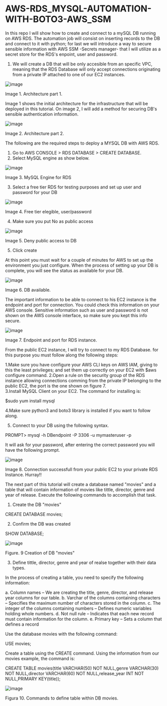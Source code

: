 # AWS-RDS_MYSQL-AUTOMATION-WITH-BOTO3-AWS_SSM

In this repo I will show how to create and connect to  a mySQL DB running on AWS RDS. The automation job will consist on inserting records to the DB and connect to it with python; for last we will introduce a way to secure sensible information with AWS SSM -Secrets manager- that I will utilize as a secret store for the RDS's enpoint, user and
password.

1. We will create a DB that will be only accesible from an specific VPC, meaning that the RDS Database will only accept connections originating from a private IP attached to one of our EC2 instances.

![image](https://user-images.githubusercontent.com/32818490/117994026-3aa8ff00-b30e-11eb-9b13-d1be8a9997e1.png)

Image 1. Architecture part 1.

Image 1 shows the initial architecture for the infrastructure that will be deployed in this tutorial. On image 2, I will add a method for securing DB's sensible authentication information.

![image](https://user-images.githubusercontent.com/32818490/117996661-544b4600-b310-11eb-8e05-45a1bdb5e47f.png)

Image 2. Architecture part 2.

The following are the required steps to deploy a MYSQL DB with AWS RDS.

1. Go to AWS CONSOLE > RDS DATABASE > CREATE DATABASE.
2. Select MySQL engine as show below.

![image](https://user-images.githubusercontent.com/32818490/117997490-0256f000-b311-11eb-8496-f4045311efae.png)

Image 3. MySQL Engine for RDS

3. Select a free tier RDS for testing purposes and set up user and password for your DB

![image](https://user-images.githubusercontent.com/32818490/117997772-46e28b80-b311-11eb-95ad-4f184eb2b208.png)

Image 4. Free tier elegible, user/password

4. Make sure you put No as public access

![image](https://user-images.githubusercontent.com/32818490/117997980-772a2a00-b311-11eb-877a-c8dd64a72633.png)

Image 5. Deny public access to DB

5. Click create

At this point you must wait for a couple of minutes for AWS to set up the environment you just configure. When the process of setting up your DB is complete, you will see the status as available for your DB.

![image](https://user-images.githubusercontent.com/32818490/117998520-fa4b8000-b311-11eb-9a6c-ebcdbfe54688.png)

Image 6. DB available.

The important information to be able to connect to his EC2 instance is the endpoint and port for connection. You could check this information on your AWS console. Sensitive information such as user and password is not shown on the AWS console interface, so make sure you kept this info secure.

![image](https://user-images.githubusercontent.com/32818490/117999010-6b8b3300-b312-11eb-8649-ae1a24c5090f.png)

Image 7. Endpoint and port for RDS instance.

From the public EC2 instance, I will try to connect to my RDS Database. for this purpose you must follow along the following steps:

1.Make sure you have configure your AWS CLI keys on AWS IAM, giving to this the least privileges; and set them up correctly on your EC2 with $aws configure command. 
2.Open a rule on the security group of the RDS instance allowing connections comming from the private IP belonging to the public EC2, the port is the one shown on figure 7.  
3.Install MySQL Client on your EC2. The command for installing is:

$sudo yum install mysql

4.Make sure python3 and boto3 library is installed if you want to follow along.

5. Connect to your DB using the following syntax.

PROMPT> mysql -h DBendpoint -P 3306 -u mymasteruser -p
  
It will ask for your password, after entering the correct password you will have the following prompt.
  
![image](https://user-images.githubusercontent.com/32818490/118001162-76df5e00-b314-11eb-8c4a-c0b5bce939c9.png)

Image 8. Connection successfull from your public EC2 to your private RDS Instance. Hurray!!

The next part of this tutorial will create a database named "movies" and a table that will contain information of movies like tittle, director, genre and year of release.
Execute the following commands to accomplish that task.

1. Create the DB "movies"

CREATE DATABASE movies;

2. Confirm the DB was created

SHOW DATABASE;

![image](https://user-images.githubusercontent.com/32818490/118004126-303f3300-b317-11eb-83d2-cc0676c39775.png)

Figure. 9 Creation of DB "movies"

3. Define tittle, director, genre and year of realse together with their data types.

In the process of creating a table, you need to specify the following information:

a. Column names – We are creating the title, genre, director, and release year columns for our table.
b. Varchar of the columns containing characters – Specifies the maximum number of characters stored in the column.
c. The integer of the columns containing numbers – Defines numeric variables holding whole numbers.
d. Not null rule – Indicates that each new record must contain information for the column.
e. Primary key – Sets a column that defines a record

Use the database movies with the following command:

USE movies;

Create a table using the CREATE command. Using the information from our movies example, the command is:

CREATE TABLE movies(title VARCHAR(50) NOT NULL,genre VARCHAR(30) NOT NULL,director VARCHAR(60) NOT NULL,release_year INT NOT NULL,PRIMARY KEY(title));


![image](https://user-images.githubusercontent.com/32818490/118004785-c5422c00-b317-11eb-898e-70f1aa5e5fe1.png)

Figura 10. Commands to define table within DB movies.







